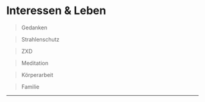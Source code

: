 # Interessen & Leben


> Gedanken

> Strahlenschutz

> ZXD  

> Meditation 

> Körperarbeit

> Familie 

---
